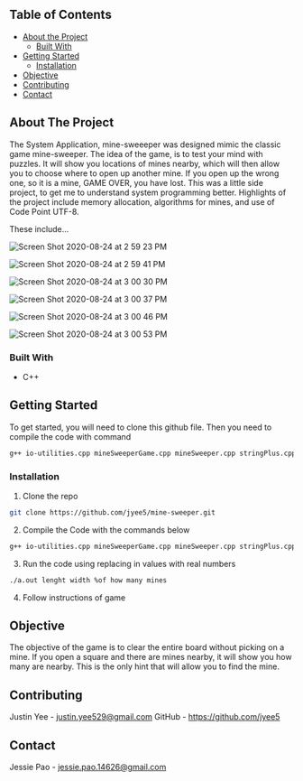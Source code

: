 ## Table of Contents

* [About the Project](#about-the-project)
  * [Built With](#built-with)
* [Getting Started](#getting-started)
  * [Installation](#installation)
* [Objective](#objective)
* [Contributing](#contributing)
* [Contact](#contact)




<!-- ABOUT THE PROJECT -->
## About The Project

The System Application, mine-sweeeper was designed mimic the classic game mine-sweeper.  The idea of the game, is to test your mind with puzzles.  It will show you locations of mines nearby, which will then allow you to choose where to open up another mine.  If you open up the wrong one, so it is a mine, GAME OVER, you have lost.  This was a little side project, to get me to understand system programming better.  Highlights of the project include memory allocation, algorithms for mines, and use of Code Point UTF-8.   

These include...

![Screen Shot 2020-08-24 at 2 59 23 PM](https://user-images.githubusercontent.com/54599611/93818345-19749080-fc0f-11ea-8343-a364d9cc93bb.png)

![Screen Shot 2020-08-24 at 2 59 41 PM](https://user-images.githubusercontent.com/54599611/93818342-18dbfa00-fc0f-11ea-80ef-2e083192ecb3.png)

![Screen Shot 2020-08-24 at 3 00 30 PM](https://user-images.githubusercontent.com/54599611/93818353-1b3e5400-fc0f-11ea-9bde-006eb7be6f1d.png)

![Screen Shot 2020-08-24 at 3 00 37 PM](https://user-images.githubusercontent.com/54599611/93818351-1aa5bd80-fc0f-11ea-93fe-e8ee1e6bf074.png)

![Screen Shot 2020-08-24 at 3 00 46 PM](https://user-images.githubusercontent.com/54599611/93818350-1aa5bd80-fc0f-11ea-9e80-ad2d6ceeb0be.png)

![Screen Shot 2020-08-24 at 3 00 53 PM](https://user-images.githubusercontent.com/54599611/93818346-1a0d2700-fc0f-11ea-8bda-890e34b8cca2.png)


### Built With
* C++

<!-- GETTING STARTED -->
## Getting Started

To get started, you will need to clone this github file.  Then you need to compile the code with command
```sh
g++ io-utilities.cpp mineSweeperGame.cpp mineSweeper.cpp stringPlus.cpp
```

### Installation

1. Clone the repo
```sh
git clone https://github.com/jyee5/mine-sweeper.git
```
2.  Compile the Code with the commands below
```sh
g++ io-utilities.cpp mineSweeperGame.cpp mineSweeper.cpp stringPlus.cpp
```
3.  Run the code using replacing in values with real numbers
```sh
./a.out lenght width %of how many mines
```
4.  Follow instructions of game


<!-- USAGE EXAMPLES -->
## Objective

The objective of the game is to clear the entire board without picking on a mine.  If you open a square and there are mines nearby, it will show you how many are nearby.  This is the only hint that will allow you to find the mine.  


<!-- CONTRIBUTING -->
## Contributing

Justin Yee - justin.yee529@gmail.com
GitHub - https://github.com/jyee5

<!-- CONTACT -->
## Contact


Jessie Pao - jessie.pao.14626@gmail.com

